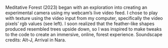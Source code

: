 Meditative Forest (2023) began with an exploration into creating an experimental camera using my webcam’s live video feed. I chose to play with texture using the video input from my computer, specifically the video pixels’ rgb values (see left). I soon realized that the feather-like shapes produced resembled trees upside down, so I was inspired to make tweaks to the code to create an immersive, online, forest experience. Soundscape credits: Alt-J, Arrival in Nara.
